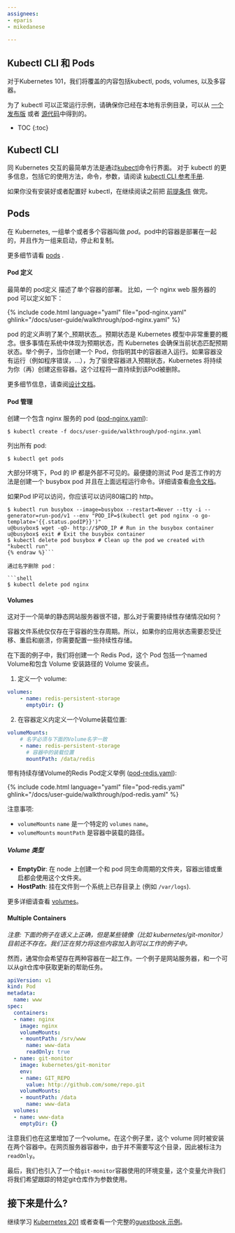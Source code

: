 ```yaml
---
assignees:
- eparis
- mikedanese

---
```


## Kubectl CLI 和 Pods

对于Kubernetes 101，我们将覆盖的内容包括kubectl, pods, volumes, 以及多容器。

为了 kubectl 可以正常运行示例，请确保你已经在本地有示例目录，可以从 [一个发布版](https://github.com/kubernetes/kubernetes/releases) 或者 [源代码](https://github.com/kubernetes/kubernetes)中得到的。

* TOC
{:toc}


## Kubectl CLI

同 Kubernetes 交互的最简单方法是通过[kubectl](/docs/user-guide/kubectl-overview/)命令行界面。
对于 kubectl 的更多信息，包括它的使用方法，命令，参数，请阅读 [kubectl CLI 参考手册](/docs/user-guide/kubectl-overview/).

如果你没有安装好或者配置好 kubectl，在继续阅读之前把 [前提条件](/docs/user-guide/prereqs/) 做完。

## Pods

在 Kubernetes, 一组单个或者多个容器叫做 _pod_。pod中的容器是部署在一起的，并且作为一组来启动，停止和复制。

更多细节请看 [pods](/docs/user-guide/pods/) .


#### Pod 定义

最简单的 pod定义 描述了单个容器的部署。  比如，一个 nginx web 服务器的 pod 可以定义如下：

{% include code.html language="yaml" file="pod-nginx.yaml" ghlink="/docs/user-guide/walkthrough/pod-nginx.yaml" %}

pod 的定义声明了某个_预期状态_。预期状态是 Kubernetes 模型中非常重要的概念。很多事情在系统中体现为预期状态，而 Kubernetes 会确保当前状态匹配预期状态。举个例子，当你创建一个 Pod，你指明其中的容器进入运行。如果容器没有运行（例如程序错误，...），为了驱使容器进入预期状态，Kubernetes 将持续为你（再）创建这些容器。这个过程将一直持续到该Pod被删除。

更多细节信息，请查阅[设计文档](https://github.com/kubernetes/kubernetes/blob/{{page.githubbranch}}/docs/design/README.md)。


#### Pod 管理

创建一个包含 nginx 服务的 pod ([pod-nginx.yaml](/docs/user-guide/walkthrough/pod-nginx.yaml)):

```shell
$ kubectl create -f docs/user-guide/walkthrough/pod-nginx.yaml
```

列出所有 pod:

```shell
$ kubectl get pods
```

大部分环境下，Pod 的 IP 都是外部不可见的。最便捷的测试 Pod 是否工作的方法是创建一个 busybox pod 并且在上面远程运行命令。详细请查看[命令文档](/docs/user-guide/getting-into-containers/)。

如果Pod IP可以访问，你应该可以访问80端口的 http。

```shell{% raw %}
$ kubectl run busybox --image=busybox --restart=Never --tty -i --generator=run-pod/v1 --env "POD_IP=$(kubectl get pod nginx -o go-template='{{.status.podIP}}')"
u@busybox$ wget -qO- http://$POD_IP # Run in the busybox container
u@busybox$ exit # Exit the busybox container
$ kubectl delete pod busybox # Clean up the pod we created with "kubectl run"
{% endraw %}```

通过名字删除 pod：

```shell
$ kubectl delete pod nginx
```


#### Volumes

这对于一个简单的静态网站服务器很不错，那么对于需要持续性存储情况如何？

容器文件系统仅仅存在于容器的生存周期。所以，如果你的应用状态需要忍受迁移、重启和崩溃，你需要配置一些持续性存储。

在下面的例子中，我们将创建一个 Redis Pod，这个 Pod 包括一个named Volume和包含 Volume 安装路径的 Volume 安装点。

1. 定义一个 volume:

```yaml
volumes:
    - name: redis-persistent-storage
      emptyDir: {}
```

2. 在容器定义内定义一个Volume装载位置:

```yaml
volumeMounts:
    # 名字必须与下面的Volume名字一致
    - name: redis-persistent-storage
      # 容器中的装载位置
      mountPath: /data/redis
```

带有持续存储Volume的Redis Pod定义举例 ([pod-redis.yaml](/docs/user-guide/walkthrough/pod-redis.yaml)):

{% include code.html language="yaml" file="pod-redis.yaml" ghlink="/docs/user-guide/walkthrough/pod-redis.yaml" %}

注意事项:

- `volumeMounts` `name` 是一个特定的  `volumes` `name`。
- `volumeMounts` `mountPath` 是容器中装载的路径。

##### Volume 类型

- **EmptyDir**: 在 node 上创建一个和 pod 同生命周期的文件夹，容器出错或重启都会使用这个文件夹。
- **HostPath**: 挂在文件到一个系统上已存目录上 (例如 `/var/logs`).

更多详细请查看 [volumes](/docs/user-guide/volumes/)。


#### Multiple Containers

_注意:
下面的例子在语义上正确，但是某些镜像（比如 kubernetes/git-monitor）目前还不存在。我们正在努力将这些内容加入到可以工作的例子中。_


然而，通常你会希望存在两种容器在一起工作。一个例子是网站服务器，和一个可以从git仓库中获取更新的帮助任务。

```yaml
apiVersion: v1
kind: Pod
metadata:
  name: www
spec:
  containers:
  - name: nginx
    image: nginx
    volumeMounts:
    - mountPath: /srv/www
      name: www-data
      readOnly: true
  - name: git-monitor
    image: kubernetes/git-monitor
    env:
    - name: GIT_REPO
      value: http://github.com/some/repo.git
    volumeMounts:
    - mountPath: /data
      name: www-data
  volumes:
  - name: www-data
    emptyDir: {}
```

注意我们也在这里增加了一个volume。在这个例子里，这个 volume 同时被安装在两个容器中。在网页服务器容器中，由于并不需要写这个目录，因此被标注为`readOnly`。

最后，我们也引入了一个给`git-monitor`容器使用的环境变量，这个变量允许我们将我们希望跟踪的特定git仓库作为参数使用。

## 接下来是什么?

继续学习 [Kubernetes 201](/docs/user-guide/walkthrough/k8s201) 或者查看一个完整的[guestbook 示例](https://github.com/kubernetes/kubernetes/tree/{{page.githubbranch}}/examples/guestbook/)。
